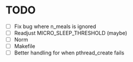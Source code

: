 # TODO

- [ ] Fix bug where n_meals is ignored
- [ ] Readjust MICRO_SLEEP_THRESHOLD (maybe)
- [ ] Norm
- [ ] Makefile
- [ ] Better handling for when pthread_create fails